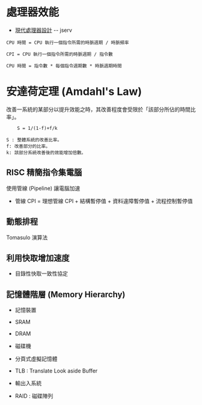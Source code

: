 # 處理器效能

* [現代處理器設計](http://hackfoldr.org/cpu/) -- jserv

```
CPU 時間 = CPU 執行一個指令所需的時脈週期 / 時脈頻率

CPI = CPU 執行一個指令所需的時脈週期 / 指令數

CPU 時間 = 指令數 * 每個指令週期數 * 時脈週期時間
```

# 安達荷定理 (Amdahl's Law)

改善一系統的某部分以提升效能之時，其改善程度會受限於「該部分所佔的時間比率」。

```
    S = 1/(1-f)+f/k

S : 整體系統的改善比率。
f: 改善部分的比率。
k: 該部分系統改善後的效能增加倍數。
```

## RISC 精簡指令集電腦

使用管線 (Pipeline) 讓電腦加速

* 管線 CPI = 理想管線 CPI + 結構暫停值 + 資料違障暫停值 + 流程控制暫停值

## 動態排程 

Tomasulo 演算法

## 利用快取增加速度

* 目錄性快取一致性協定

## 記憶體階層 (Memory Hierarchy)

* 記憶裝置
 * SRAM
 * DRAM
 * 磁碟機

* 分頁式虛擬記憶體
 * TLB : Translate Look aside Buffer

* 輸出入系統
 * RAID : 磁碟陣列
